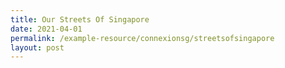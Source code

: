 ```yaml
---
title: Our Streets Of Singapore
date: 2021-04-01
permalink: /example-resource/connexionsg/streetsofsingapore
layout: post
---
```

